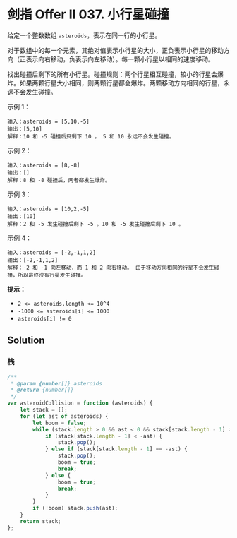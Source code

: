 # 剑指 Offer II 037. 小行星碰撞

给定一个整数数组 `asteroids`，表示在同一行的小行星。

对于数组中的每一个元素，其绝对值表示小行星的大小，正负表示小行星的移动方向（正表示向右移动，负表示向左移动）。每一颗小行星以相同的速度移动。

找出碰撞后剩下的所有小行星。碰撞规则：两个行星相互碰撞，较小的行星会爆炸。如果两颗行星大小相同，则两颗行星都会爆炸。两颗移动方向相同的行星，永远不会发生碰撞。

示例 1：

```
输入：asteroids = [5,10,-5]
输出：[5,10]
解释：10 和 -5 碰撞后只剩下 10 。 5 和 10 永远不会发生碰撞。
```

示例 2：

```
输入：asteroids = [8,-8]
输出：[]
解释：8 和 -8 碰撞后，两者都发生爆炸。
```

示例 3：

```
输入：asteroids = [10,2,-5]
输出：[10]
解释：2 和 -5 发生碰撞后剩下 -5 。10 和 -5 发生碰撞后剩下 10 。
```

示例 4：

```
输入：asteroids = [-2,-1,1,2]
输出：[-2,-1,1,2]
解释：-2 和 -1 向左移动，而 1 和 2 向右移动。 由于移动方向相同的行星不会发生碰撞，所以最终没有行星发生碰撞。
```

**提示：**

-   `2 <= asteroids.length <= 10^4`
-   `-1000 <= asteroids[i] <= 1000`
-   `asteroids[i] != 0`

## Solution

### 栈

```javascript
/**
 * @param {number[]} asteroids
 * @return {number[]}
 */
var asteroidCollision = function (asteroids) {
    let stack = [];
    for (let ast of asteroids) {
        let boom = false;
        while (stack.length > 0 && ast < 0 && stack[stack.length - 1] > 0) {
            if (stack[stack.length - 1] < -ast) {
                stack.pop();
            } else if (stack[stack.length - 1] == -ast) {
                stack.pop();
                boom = true;
                break;
            } else {
                boom = true;
                break;
            }
        }
        if (!boom) stack.push(ast);
    }
    return stack;
};
```

